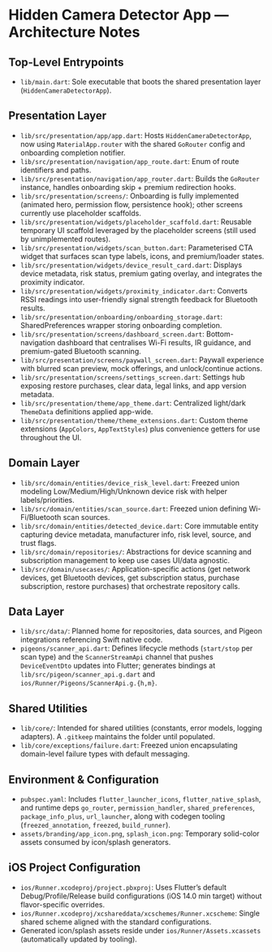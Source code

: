 # Hidden Camera Detector App — Architecture Notes

## Top-Level Entrypoints
- `lib/main.dart`: Sole executable that boots the shared presentation layer (`HiddenCameraDetectorApp`).

## Presentation Layer
- `lib/src/presentation/app/app.dart`: Hosts `HiddenCameraDetectorApp`, now using `MaterialApp.router` with the shared `GoRouter` config and onboarding completion notifier.
- `lib/src/presentation/navigation/app_route.dart`: Enum of route identifiers and paths.
- `lib/src/presentation/navigation/app_router.dart`: Builds the `GoRouter` instance, handles onboarding skip + premium redirection hooks.
- `lib/src/presentation/screens/`: Onboarding is fully implemented (animated hero, permission flow, persistence hook); other screens currently use placeholder scaffolds.
- `lib/src/presentation/widgets/placeholder_scaffold.dart`: Reusable temporary UI scaffold leveraged by the placeholder screens (still used by unimplemented routes).
- `lib/src/presentation/widgets/scan_button.dart`: Parameterised CTA widget that surfaces scan type labels, icons, and premium/loader states.
- `lib/src/presentation/widgets/device_result_card.dart`: Displays device metadata, risk status, premium gating overlay, and integrates the proximity indicator.
- `lib/src/presentation/widgets/proximity_indicator.dart`: Converts RSSI readings into user-friendly signal strength feedback for Bluetooth results.
- `lib/src/presentation/onboarding/onboarding_storage.dart`: SharedPreferences wrapper storing onboarding completion.
- `lib/src/presentation/screens/dashboard_screen.dart`: Bottom-navigation dashboard that centralises Wi-Fi results, IR guidance, and premium-gated Bluetooth scanning.
- `lib/src/presentation/screens/paywall_screen.dart`: Paywall experience with blurred scan preview, mock offerings, and unlock/continue actions.
- `lib/src/presentation/screens/settings_screen.dart`: Settings hub exposing restore purchases, clear data, legal links, and app version metadata.
- `lib/src/presentation/theme/app_theme.dart`: Centralized light/dark `ThemeData` definitions applied app-wide.
- `lib/src/presentation/theme/theme_extensions.dart`: Custom theme extensions (`AppColors`, `AppTextStyles`) plus convenience getters for use throughout the UI.

## Domain Layer
- `lib/src/domain/entities/device_risk_level.dart`: Freezed union modeling Low/Medium/High/Unknown device risk with helper labels/priorities.
- `lib/src/domain/entities/scan_source.dart`: Freezed union defining Wi-Fi/Bluetooth scan sources.
- `lib/src/domain/entities/detected_device.dart`: Core immutable entity capturing device metadata, manufacturer info, risk level, source, and trust flags.
- `lib/src/domain/repositories/`: Abstractions for device scanning and subscription management to keep use cases UI/data agnostic.
- `lib/src/domain/usecases/`: Application-specific actions (get network devices, get Bluetooth devices, get subscription status, purchase subscription, restore purchases) that orchestrate repository calls.

## Data Layer
- `lib/src/data/`: Planned home for repositories, data sources, and Pigeon integrations referencing Swift native code.
- `pigeons/scanner_api.dart`: Defines lifecycle methods (`start/stop` per scan type) and the `ScannerStreamApi` channel that pushes `DeviceEventDto` updates into Flutter; generates bindings at `lib/src/pigeon/scanner_api.g.dart` and `ios/Runner/Pigeons/ScannerApi.g.{h,m}`.

## Shared Utilities
- `lib/core/`: Intended for shared utilities (constants, error models, logging adapters). A `.gitkeep` maintains the folder until populated.
- `lib/core/exceptions/failure.dart`: Freezed union encapsulating domain-level failure types with default messaging.

## Environment & Configuration
- `pubspec.yaml`: Includes `flutter_launcher_icons`, `flutter_native_splash`, and runtime deps `go_router`, `permission_handler`, `shared_preferences`, `package_info_plus`, `url_launcher`, along with codegen tooling (`freezed_annotation`, `freezed`, `build_runner`).
- `assets/branding/app_icon.png`, `splash_icon.png`: Temporary solid-color assets consumed by icon/splash generators.

## iOS Project Configuration
- `ios/Runner.xcodeproj/project.pbxproj`: Uses Flutter’s default Debug/Profile/Release build configurations (iOS 14.0 min target) without flavor-specific overrides.
- `ios/Runner.xcodeproj/xcshareddata/xcschemes/Runner.xcscheme`: Single shared scheme aligned with the standard configurations.
- Generated icon/splash assets reside under `ios/Runner/Assets.xcassets` (automatically updated by tooling).
